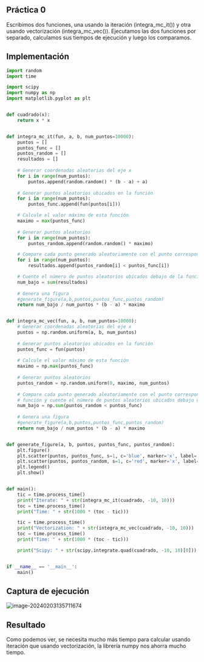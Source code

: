 ## Práctica 0

Escribimos dos funciones, una usando la iteración (integra_mc_it()) y otra usando vectorización (integra_mc_vec()). Ejecutamos las dos funciones por separado, calculamos sus tiempos de ejecución y luego los comparamos.

## Implementación

``````python
import random
import time

import scipy
import numpy as np
import matplotlib.pyplot as plt


def cuadrado(x):
    return x * x


def integra_mc_it(fun, a, b, num_puntos=10000):
    puntos = []
    puntos_func = []
    puntos_random = []
    resultados = []
    
    # Generar coordenadas aleatorias del eje x
    for i in range(num_puntos):
        puntos.append(random.random() * (b - a) + a)
    
    # Generar puntos aleatorios ubicados en la función
    for i in range(num_puntos):
        puntos_func.append(fun(puntos[i]))

    # Calcule el valor máximo de esta función
    maximo = max(puntos_func)
    
    # Generar puntos aleatorios
    for i in range(num_puntos):
        puntos_random.append(random.random() * maximo)

    # Compare cada punto generado aleatoriamente con el punto corresponde a la función
    for i in range(num_puntos):
        resultados.append(puntos_random[i] < puntos_func[i])

    # Cuente el número de puntos aleatorios ubicados debajo de la función
    num_bajo = sum(resultados)
    
    # Genera una figura
    #generate_figure(a,b,puntos,puntos_func,puntos_random)
    return num_bajo / num_puntos * (b - a) * maximo


def integra_mc_vec(fun, a, b, num_puntos=10000):
    # Generar coordenadas aleatorias del eje x
    puntos = np.random.uniform(a, b, num_puntos)
    
    # Generar puntos aleatorios ubicados en la función
    puntos_func = fun(puntos)
    
    # Calcule el valor máximo de esta función
    maximo = np.max(puntos_func)
    
    # Generar puntos aleatorios
    puntos_random = np.random.uniform(0, maximo, num_puntos)
    
    # Compare cada punto generado aleatoriamente con el punto corresponde a la 
    # función y cuente el número de puntos aleatorios ubicados debajo de la función
    num_bajo = np.sum(puntos_random < puntos_func)
    
    # Genera una figura
    #generate_figure(a,b,puntos,puntos_func,puntos_random)
    return num_bajo / num_puntos * (b - a) * maximo


def generate_figure(a, b, puntos, puntos_func, puntos_random):
    plt.figure()
    plt.scatter(puntos, puntos_func, s=1, c='blue', marker='x', label='Puntos Funciones')
    plt.scatter(puntos, puntos_random, s=1, c='red', marker='x', label='Puntos Randomicos')
    plt.legend()
    plt.show()


def main():
    tic = time.process_time()
    print("Iterate: " + str(integra_mc_it(cuadrado, -10, 10)))
    toc = time.process_time()
    print("Time: " + str(1000 * (toc - tic)))

    tic = time.process_time()
    print("Vectorization: " + str(integra_mc_vec(cuadrado, -10, 10)))
    toc = time.process_time()
    print("Time: " + str(1000 * (toc - tic)))

    print("Scipy: " + str(scipy.integrate.quad(cuadrado, -10, 10)[0]))


if __name__ == '__main__':
    main()

``````



## Captura de ejecución

![image-20240203135711674](C:\Users\zth59\AppData\Roaming\Typora\typora-user-images\image-20240203135711674.png)

## Resultado

Como podemos ver, se necesita mucho más tiempo para calcular usando iteración que usando vectorización, la librería numpy nos ahorra mucho tiempo.
